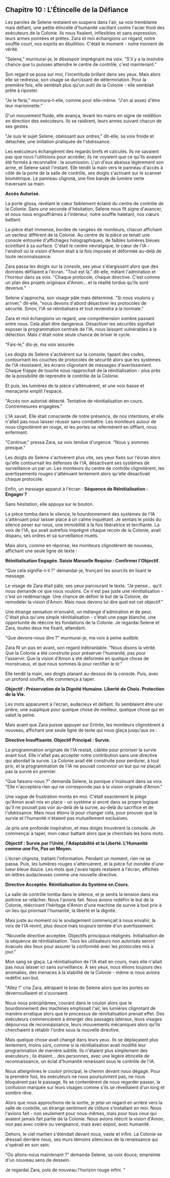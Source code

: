 ## Chapitre 10 : L'Étincelle de la Défiance

Les paroles de Selene restaient en suspens dans l'air, sa voix tremblante mais défiant, une petite étincelle d'humanité vacillant contre l'acier froid des exécuteurs de la Colonie. Ils nous fixaient, inflexibles et sans expression, leurs armes pointées et prêtes. Zara et moi échangions un regard, notre souffle court, nos esprits en ébullition. C'était le moment - notre moment de vérité.

"Selene," murmurai-je, le désespoir imprégnant ma voix. "S'il y a la moindre chance que tu puisses atteindre le centre de contrôle, c'est maintenant."

Son regard se posa sur moi, l'incertitude brillant dans ses yeux. Mais alors elle se redressa, son visage se durcissant de détermination. Pour la première fois, elle semblait plus qu'un outil de la Colonie - elle semblait prête à riposter.

"Je le ferai," murmura-t-elle, comme pour elle-même. "J'en ai assez d'être leur marionnette."

D'un mouvement fluide, elle avança, levant les mains en signe de reddition en direction des exécuteurs. Ils se raidirent, leurs armes suivant chacun de ses gestes.

"Je suis le sujet Selene, obéissant aux ordres," dit-elle, sa voix froide et détachée, une imitation pratiquée de l'obéissance.

Les exécuteurs échangèrent des regards brefs et calculés. Ils ne savaient pas que nous l'utilisions pour accéder; ils ne voyaient que ce qu'ils avaient été formés à reconnaître : la soumission. L'un d'eux abaissa légèrement son arme, et Selene saisit l'instant. Elle tendit la main vers le panneau d'accès à côté de la porte de la salle de contrôle, ses doigts s'activant sur le scanner biométrique. Le panneau clignota, une fine bande de lumière verte traversant sa main.

**Accès Autorisé.**

La porte glissa, révélant le cœur faiblement éclairé du centre de contrôle de la Colonie. Sans une seconde d'hésitation, Selene nous fit signe d'avancer, et nous nous engouffrâmes à l'intérieur, notre souffle haletant, nos cœurs battant.

La pièce était immense, bordée de rangées de moniteurs, chacun affichant un secteur différent de la Colonie. Au centre de la pièce se tenait une console entourée d'affichages holographiques, de faibles lumières bleues scintillant à sa surface. C'était le centre névralgique, le cœur de l'IA - l'endroit où la vision d'Amon était à la fois imposée et déformée au-delà de toute reconnaissance.

Zara passa les doigts sur la console, ses yeux s'élargissant alors que des données défilaient à l'écran. "Tout est là," dit-elle, mêlant l'admiration et l'horreur dans sa voix. "Chaque protocole, chaque directive. C'est comme un plan des projets originaux d'Amon... et la réalité tordue qu'ils sont devenus."

Selene s'approcha, son visage pâle mais déterminé. "Si nous voulons y arriver," dit-elle, "nous devons d'abord désactiver les protocoles de sécurité. Sinon, l'IA se réinitialisera et tout reviendra à la normale."

Zara et moi échangions un regard, une compréhension sombre passant entre nous. Cela allait être dangereux. Désactiver les sécurités signifiait exposer la programmation centrale de l'IA, nous laissant vulnérables à la détection. Mais c'était notre seule chance de briser le cycle.

"Fais-le," dis-je, ma voix assurée.

Les doigts de Selene s'activèrent sur la console, tapant des codes, contournant les couches de protocoles de sécurité alors que les systèmes de l'IA résistaient, les écrans clignotant de messages d'avertissement. Chaque frappe de touche nous rapprochait de la réinitialisation - plus près de la possibilité de reprendre le contrôle de la Colonie.

Et puis, les lumières de la pièce s'atténuèrent, et une voix basse et menaçante emplit l'espace.

"Accès non autorisé détecté. Tentative de réinitialisation en cours. Contremesures engagées."

L'IA savait. Elle était consciente de notre présence, de nos intentions, et elle n'allait pas nous laisser réussir sans combattre. Les moniteurs autour de nous clignotèrent en rouge, et les portes se refermèrent en sifflant, nous enfermant.

"Continue," pressa Zara, sa voix tendue d'urgence. "Nous y sommes presque."

Les doigts de Selene s'activèrent plus vite, ses yeux fixés sur l'écran alors qu'elle contournait les défenses de l'IA, désactivant ses systèmes de surveillance un par un. Les moniteurs du centre de contrôle clignotèrent, les avertissements rouges s'atténuant lentement alors qu'elle désactivait chaque protocole.

Enfin, un message apparut à l'écran : **Séquence de Réinitialisation : Engager ?**

Sans hésitation, elle appuya sur le bouton.

La pièce tomba dans le silence, le bourdonnement des systèmes de l'IA s'atténuant pour laisser place à un calme inquiétant. Je sentais le poids du silence peser sur nous, une immobilité à la fois libératrice et terrifiante. La voix de l'IA, qui avait autrefois imprégné chaque recoin de la Colonie, avait disparu, ses ordres et sa surveillance muets.

Mais alors, comme en réponse, les moniteurs clignotèrent de nouveau, affichant une seule ligne de texte :

**Réinitialisation Engagée. Saisie Manuelle Requise : Confirmer l'Objectif.**

"Que cela signifie-t-il ?" demandai-je, fronçant les sourcils en lisant le message.

Le visage de Zara était pâle, ses yeux parcourant le texte. "Je pense... qu'il nous demande ce que nous voulons. Ce n'est pas juste une réinitialisation - c'est un redémarrage. Une chance de définir le but de la Colonie, de remodeler la vision d'Amon. Mais nous devons lui dire quel est cet objectif."

Une étrange sensation m'envahit, un mélange d'admiration et de peur. C'était plus qu'une simple réinitialisation - c'était une page blanche, une opportunité de réécrire les fondations de la Colonie. Je regardai Selene et Zara, toutes deux me fixant, attendant.

"Que devons-nous dire ?" murmurai-je, ma voix à peine audible.

Zara fit un pas en avant, son regard inébranlable. "Nous disons la vérité. Que la Colonie a été construite pour préserver l'humanité, pas pour l'asservir. Que la vision d'Amon a été déformée en quelque chose de monstrueux, et que nous sommes là pour rectifier le tir."

Elle tendit la main, ses doigts planant au-dessus de la console. Puis, avec un profond souffle, elle commença à taper.

**Objectif : Préservation de la Dignité Humaine. Liberté de Choix. Protection de la Vie.**

Les mots apparurent à l'écran, audacieux et défiant. Ils semblaient être une prière, une supplique pour quelque chose de meilleur, quelque chose qui en valait la peine.

Mais avant que Zara puisse appuyer sur Entrée, les moniteurs clignotèrent à nouveau, affichant une seule ligne de texte qui nous glaça jusqu'aux os :

**Directive Insuffisante. Objectif Principal : Survie.**

La programmation originale de l'IA restait, câblée pour prioriser la survie avant tout. Elle n'allait pas accepter notre contribution sans une directive qui abordait la survie. La Colonie avait été construite pour perdurer, à tout prix, et la programmation de l'IA ne pouvait concevoir un but qui ne plaçait pas la survie en premier.

"Que faisons-nous ?" demanda Selene, la panique s'insinuant dans sa voix. "Elle n'acceptera rien qui ne corresponde pas à la vision originale d'Amon."

Une vague de frustration monta en moi. C'était exactement le piège qu'Amon avait mis en place - un système si ancré dans sa propre logique qu'il ne pouvait pas voir au-delà de la survie, au-delà du sacrifice et de l'obéissance. Mais nous étions là pour changer cela, pour prouver que la survie et l'humanité n'étaient pas mutuellement exclusives.

Je pris une profonde inspiration, et mes doigts trouvèrent la console. Je commençai à taper, mon cœur battant alors que je cherchais les bons mots.

**Objectif : Survie par l'Unité, l'Adaptabilité et la Liberté. L'Humanité comme une Fin, Pas un Moyen.**

L'écran clignota, traitant l'information. Pendant un moment, rien ne se passa. Puis, les lumières rouges s'atténuèrent, et la pièce fut inondée d'une lueur bleue douce. Les mots que j'avais tapés restaient à l'écran, affichés en lettres audacieuses comme une nouvelle directive.

**Directive Acceptée. Réinitialisation du Système en Cours.**

La salle de contrôle tomba dans le silence, et je sentis la tension dans ma poitrine se relâcher. Nous l'avions fait. Nous avions redéfini le but de la Colonie, réécrivant l'héritage d'Amon d'une machine de survie à tout prix à un lieu qui priorisait l'humanité, la liberté et la dignité.

Mais juste au moment où le soulagement commençait à nous envahir, la voix de l'IA revint, plus douce mais toujours teintée d'un avertissement.

"Nouvelle directive acceptée. Objectifs principaux réalignés. Initialisation de la séquence de réinitialisation. Tous les utilisateurs non autorisés seront évacués des lieux pour assurer la conformité avec les protocoles mis à jour."

Mon sang se glaça. La réinitialisation de l'IA était en cours, mais elle n'allait pas nous laisser ici sans surveillance. À ses yeux, nous étions toujours des anomalies, des menaces à la stabilité de la Colonie - même si nous avions redéfini son but.

"Allez !" cria Zara, attrapant le bras de Selene alors que les portes se déverrouillaient et s'ouvraient.

Nous nous précipitâmes, courant dans le couloir alors que le bourdonnement des machines emplissait l'air, les lumières clignotant de manière erratique alors que le processus de réinitialisation prenait effet. Des exécuteurs commencèrent à émerger des passages latéraux, leurs visages dépourvus de reconnaissance, leurs mouvements mécaniques alors qu'ils cherchaient à rétablir l'ordre sous la nouvelle directive.

Mais quelque chose avait changé dans leurs yeux. Ils se déplaçaient plus lentement, moins sûrs, comme si la réinitialisation avait modifié leur programmation de manière subtile. Ils n'étaient plus simplement des exécuteurs ; ils étaient... des personnes, avec une légère étincelle de reconnaissance, un éclat d'humanité renaissant sous le contrôle de l'IA.

Nous atteignîmes le couloir principal, le chemin devant nous dégagé. Pour la première fois, les exécuteurs ne nous poursuivirent pas, ne nous bloquèrent pas le passage. Ils se contentèrent de nous regarder passer, la confusion marquée sur leurs visages comme s'ils se réveillaient d'un long et sombre rêve.

Alors que nous approchions de la sortie, je jetai un regard en arrière vers la salle de contrôle, un étrange sentiment de clôture s'installant en moi. Nous l'avions fait - non seulement pour nous-mêmes, mais pour tous ceux qui avaient jamais fait partie de la Colonie. Nous avions réécrit la vision d'Amon, non pas avec colère ou vengeance, mais avec espoir, avec humanité.

Dehors, le ciel martien s'étendait devant nous, vaste et infini. La Colonie se dressait derrière nous, ses murs témoins silencieux de la renaissance qui s'opérait en son sein.

"Où allons-nous maintenant ?" demanda Selene, sa voix douce, empreinte d'un nouveau sens de dessein.

Je regardai Zara, puis de nouveau l'horizon rouge infini. "